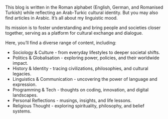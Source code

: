 This blog is written in the Roman alphabet (English, German, and Romanised Turkish) while reflecting an Arab-Turkic cultural identity. But you may also find articles in Arabic. It’s all about my linguistic mood.

Its mission is to foster understanding and bring people and societies closer together, serving as a platform for cultural exchange and dialogue.

Here, you’ll find a diverse range of content, including:
- Sociology & Culture - from everyday lifestyles to deeper societal shifts.
- Politics & Globalisation - exploring power, policies, and their worldwide impact.
- History & Identity - tracing civilizations, philosophies, and cultural legacies.
- Linguistics & Communication - uncovering the power of language and expression.
- Programming & Tech - thoughts on coding, innovation, and digital landscapes.
- Personal Reflections - musings, insights, and life lessons.
- Religious Thought - exploring spirituality, philosophy, and belief systems.